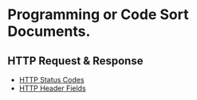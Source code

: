 # Programming or Code Sort Documents.

## HTTP Request & Response
* [HTTP Status Codes](https://github.com/sahadatsays/code-documents/blob/master/HTTP%20Request/http-status-code.md)
* [HTTP Header Fields](https://github.com/sahadatsays/code-documents/blob/master/HTTP%20Request/http-header.md)
